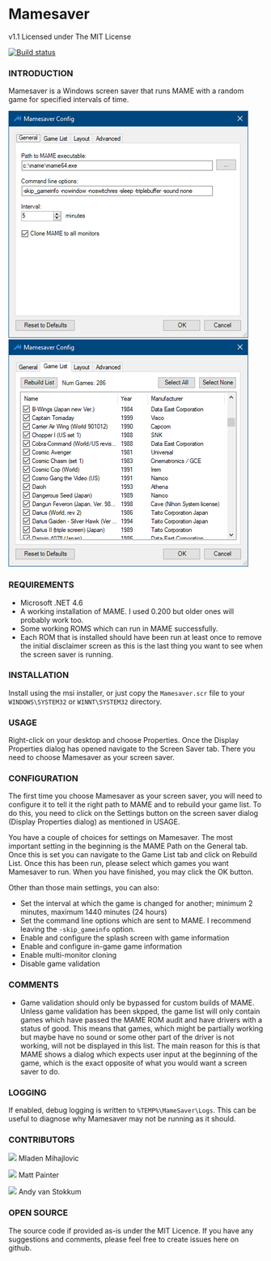 # Mamesaver

v1.1
Licensed under The MIT License

[![Build status](https://ci.appveyor.com/api/projects/status/2b8n7te1bq8rf1pp?svg=true)](https://ci.appveyor.com/project/mmihajlovic/mamesaver)

### INTRODUCTION

Mamesaver is a Windows screen saver that runs MAME with a random game for specified intervals of time.

![General Settings](Resources/SettingsPanel1.png) 
![Game List](Resources/SettingsPanel2.png)


### REQUIREMENTS
* Microsoft .NET 4.6
* A working installation of MAME. I used 0.200 but older ones will probably work too.
* Some working ROMS which can run in MAME successfully.
* Each ROM that is installed should have been run at least once to remove the initial disclaimer screen as this is the last thing you want to see when the screen saver is running.

### INSTALLATION
Install using the msi installer, or just copy the `Mamesaver.scr` file to your `WINDOWS\SYSTEM32` or `WINNT\SYSTEM32` directory.

### USAGE

Right-click on your desktop and choose Properties. Once the Display Properties dialog has opened navigate to the Screen Saver tab. There you need to choose Mamesaver as your screen saver.

### CONFIGURATION

The first time you choose Mamesaver as your screen saver, you will need to configure it to tell it the right path to MAME and to rebuild your game list. To do this, you need to click on the Settings button on the screen saver dialog (Display Properties dialog) as mentioned in USAGE.

You have a couple of choices for settings on Mamesaver. The most important setting in the beginning is the MAME Path on the General tab. Once this is set you can navigate to the Game List tab and click on Rebuild List. Once this has been run, please select which games you want Mamesaver to run. When you have finished, you may click the OK button.

Other than those main settings, you can also:

* Set the interval at which the game is changed for another; minimum 2 minutes, maximum 1440 minutes (24 hours)
* Set the command line options which are sent to MAME. I recommend leaving the `-skip_gameinfo` option.
* Enable and configure the splash screen with game information
* Enable and configure in-game game information
* Enable multi-monitor cloning
* Disable game validation

### COMMENTS

* Game validation should only be bypassed for custom builds of MAME. Unless game validation has been skpped, the game list will only contain games which have passed the MAME ROM audit and have drivers with a status of good. This means that games, which might be partially working but maybe have no sound or some other part of the driver is not working, will not be displayed in this list. The main reason for this is that MAME shows a dialog which expects user input at the beginning of the game, which is the exact opposite of what you would want a screen saver to do.

### LOGGING

If enabled, debug logging is written to `%TEMP%\MameSaver\Logs`. This can be useful to diagnose why Mamesaver may not be running as it should. 

### CONTRIBUTORS
![](https://avatars2.githubusercontent.com/u/229311?s=44&v=4) Mladen Mihajlovic

![](https://avatars2.githubusercontent.com/u/1732347?s=44&v=4) Matt Painter

![](https://avatars2.githubusercontent.com/u/1904424?s=44&v=4) Andy van Stokkum

### OPEN SOURCE
The source code if provided as-is under the MIT Licence. If you have any suggestions and comments, please feel free to create issues here on github.
